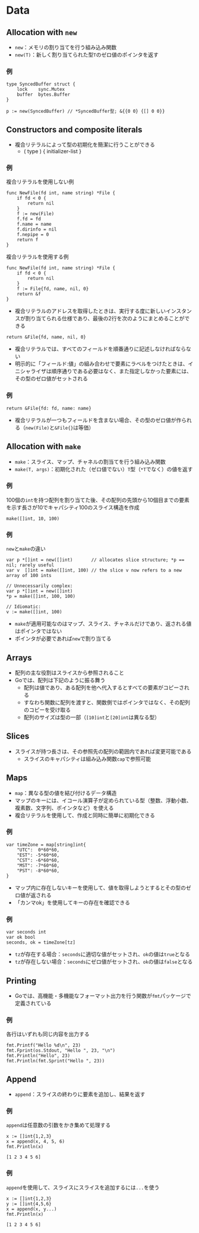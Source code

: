 # Data

## Allocation with `new`
- `new`：メモリの割り当てを行う組み込み関数
- `new(T)`：新しく割り当てられた型`T`のゼロ値のポインタを返す

### 例
```golang
type SyncedBuffer struct {
    lock    sync.Mutex
    buffer  bytes.Buffer
}
```
```golang
p := new(SyncedBuffer) // *SyncedBuffer型; &{{0 0} {[] 0 0}}
```

## Constructors and composite literals
- 複合リテラルによって型の初期化を簡潔に行うことができる
    - ( type ) { initializer-list }
### 例
複合リテラルを使用しない例
```golang
func NewFile(fd int, name string) *File {
    if fd < 0 {
        return nil
    }
    f := new(File)
    f.fd = fd
    f.name = name
    f.dirinfo = nil
    f.nepipe = 0
    return f
}
```

複合リテラルを使用する例
```golang
func NewFile(fd int, name string) *File {
    if fd < 0 {
        return nil
    }
    f := File{fd, name, nil, 0}
    return &f
}
```

- 複合リテラルのアドレスを取得したときは、実行する度に新しいインスタンスが割り当てられる仕様であり、最後の2行を次のようにまとめることができる
```golang
return &File{fd, name, nil, 0}
```

- 複合リテラルでは、すべてのフィールドを順番通りに記述しなければならない
- 明示的に「フィールド:値」の組み合わせで要素にラベルをつけたときは、イニシャライザは順序通りである必要はなく、また指定しなかった要素には、その型のゼロ値がセットされる
### 例
```golang
return &File{fd: fd, name: name}
```

- 複合リテラルが一つもフィールドを含まない場合、その型のゼロ値が作られる（`new(File)`と`&File{}`は等価）

## Allocation with `make`
- `make`：スライス、マップ、チャネルの割当てを行う組み込み関数
- `make(T, args)`：初期化された（ゼロ値でない）`T`型（`*T`でなく）の値を返す
### 例
100個の`int`を持つ配列を割り当てた後、その配列の先頭から10個目までの要素を示す長さが10でキャパシティ100のスライス構造を作成
```golang
make([]int, 10, 100)
```

### 例
`new`と`make`の違い
```golang
var p *[]int = new([]int)       // allocates slice structure; *p == nil; rarely useful
var v  []int = make([]int, 100) // the slice v now refers to a new array of 100 ints

// Unnecessarily complex:
var p *[]int = new([]int)
*p = make([]int, 100, 100)

// Idiomatic:
v := make([]int, 100)
```
- `make`が適用可能なのはマップ、スライス、チャネルだけであり、返される値はポインタではない
- ポインタが必要であれば`new`で割り当てる


## Arrays
- 配列の主な役割はスライスから参照されること
- Goでは、配列は下記のように振る舞う
    - 配列は値であり、ある配列を他へ代入するとすべての要素がコピーされる
    - すなわち関数に配列を渡すと、関数側ではポインタではなく、その配列のコピーを受け取る
    - 配列のサイズは型の一部（`[10]int`と`[20]int`は異なる型）

## Slices
- スライスが持つ長さは、その参照先の配列の範囲内であれば変更可能である
    - スライスのキャパシティは組み込み関数`cap`で参照可能

## Maps
- `map`：異なる型の値を結び付けるデータ構造
- マップのキーには、イコール演算子が定められている型（整数、浮動小数、複素数、文字列、ポインタなど）を使える
- 複合リテラルを使用して、作成と同時に簡単に初期化できる
### 例
```golang
var timeZone = map[string]int{
    "UTC":  0*60*60,
    "EST": -5*60*60,
    "CST": -6*60*60,
    "MST": -7*60*60,
    "PST": -8*60*60,
}
```

- マップ内に存在しないキーを使用して、値を取得しようとするとその型のゼロ値が返される
- 「カンマok」を使用してキーの存在を確認できる
### 例
```golang
var seconds int
var ok bool
seconds, ok = timeZone[tz]
```
- `tz`が存在する場合：`seconds`に適切な値がセットされ、`ok`の値は`true`となる
- `tz`が存在しない場合：`seconds`にゼロ値がセットされ、`ok`の値は`false`となる


## Printing
- Goでは、高機能・多機能なフォーマット出力を行う関数が`fmt`パッケージで定義されている
### 例
各行はいずれも同じ内容を出力する
```golang
fmt.Printf("Hello %d\n", 23)
fmt.Fprint(os.Stdout, "Hello ", 23, "\n")
fmt.Println("Hello", 23)
fmt.Println(fmt.Sprint("Hello ", 23))
```


## Append
- `append`：スライスの終わりに要素を追加し、結果を返す
### 例
`append`は任意数の引数をかき集めて処理する
```golang
x := []int{1,2,3}
x = append(x, 4, 5, 6)
fmt.Println(x)
```
```
[1 2 3 4 5 6]
```

### 例
`append`を使用して、スライスにスライスを追加するには`...`を使う
```golang
x := []int{1,2,3}
y := []int{4,5,6}
x = append(x, y...)
fmt.Println(x)
```
```
[1 2 3 4 5 6]
```